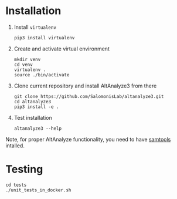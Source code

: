 # Installation

1. Install `virtualenv`
   ```
   pip3 install virtualenv
   ```
2. Create and activate virtual environment
   ```
   mkdir venv
   cd venv
   virtualenv .
   source ./bin/activate
   ```
3. Clone current repository and install AltAnalyze3 from there
   ```
   git clone https://github.com/SalomonisLab/altanalyze3.git
   cd altanalyze3
   pip3 install -e .
   ```
4. Test installation
   ```
   altanalyze3 --help
   ```

Note, for proper AltAnalyze functionality, you need to have [samtools](https://formulae.brew.sh/formula/samtools) intalled.

# Testing

```
cd tests
./unit_tests_in_docker.sh
```

